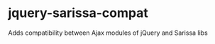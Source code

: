 jquery-sarissa-compat
=====================

Adds compatibility between Ajax modules of jQuery and Sarissa libs
